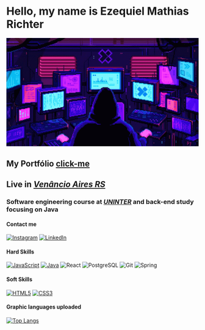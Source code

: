 # Hello, my name is Ezequiel Mathias Richter 

<p align="center">
  <img width="1000px"
    src="pixels-neon.gif" alt="animated gif" />
</p>

## My Portfólio <a href="https://ezequielmathiasrichter.github.io/Portfolio/" target="_blank">click-me</a>

## Live in *[Venâncio Aires RS](https://maps.app.goo.gl/iiqvEwgrTBiqZrSv9)*

### Software engineering course at *[UNINTER](https://www.uninter.com)* and back-end study focusing on Java

#### Contact me

[![Instagram](https://img.shields.io/badge/Instagram-000?style=for-the-badge&logo=instagram)](https://www.instagram.com/ezequ1el_06/) [![LinkedIn](https://img.shields.io/badge/LinkedIn-000?style=for-the-badge&logo=linkedin&logoColor=0E76A8)](https://www.linkedin.com/in/ezequiel-mathias-richter-24a605265/)
#### Hard Skills

[![JavaScript](https://img.shields.io/badge/JavaScript-000?style=for-the-badge&logo=javascript)](https://developer.mozilla.org/pt-BR/docs/Web/JavaScript) [![Java](https://img.shields.io/badge/Java-000?style=for-the-badge&logo=java)](https://www.java.com/en/download/help/whatis_java.html) ![React](https://img.shields.io/badge/React-20232A?style=for-the-badge&logo=react&logoColor=61DAFB) ![PostgreSQL](https://img.shields.io/badge/PostgreSQL-000?style=for-the-badge&logo=postgresql) ![Git](https://img.shields.io/badge/GIT-E44C30?style=for-the-badge&logo=git&logoColor=white) ![Spring](https://img.shields.io/badge/spring-%236DB33F.svg?style=for-the-badge&logo=spring&logoColor=white)

#### Soft Skills

[![HTML5](https://img.shields.io/badge/HTML5-000?style=for-the-badge&logo=html5)](https://developer.mozilla.org/pt-BR/docs/Web/HTML) [![CSS3](https://img.shields.io/badge/CSS3-000?style=for-the-badge&logo=css3&logoColor=264CE4)](https://developer.mozilla.org/pt-BR/docs/Web/CSS)

#### Graphic languages uploaded

[![Top Langs](https://github-readme-stats-git-masterrstaa-rickstaa.vercel.app/api/top-langs/?username=EzequielMathiasRichter&layout=compact&bg_color=000&border_color=30A3DC&title_color=E94D5F&text_color=FFF)](https://github.com/EzequielMathiasRichter)
